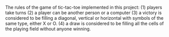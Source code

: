 The rules of the game of tic-tac-toe implemented in this project:
(1) players take turns
(2) a player can be another person or a computer
(3) a victory is considered to be filling a diagonal, vertical or horizontal with symbols of the same type, either X or O.
(4) a draw is considered to be filling all the cells of the playing field without anyone winning.
